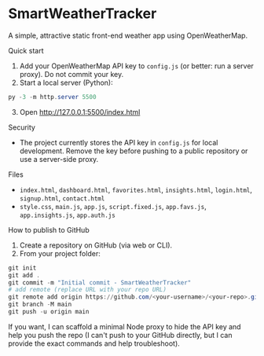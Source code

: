 # SmartWeatherTracker

A simple, attractive static front-end weather app using OpenWeatherMap.

Quick start

1. Add your OpenWeatherMap API key to `config.js` (or better: run a server proxy). Do not commit your key.
2. Start a local server (Python):

```powershell
py -3 -m http.server 5500
```

3. Open http://127.0.0.1:5500/index.html

Security

- The project currently stores the API key in `config.js` for local development. Remove the key before pushing to a public repository or use a server-side proxy.

Files

- `index.html`, `dashboard.html`, `favorites.html`, `insights.html`, `login.html`, `signup.html`, `contact.html`
- `style.css`, `main.js`, `app.js`, `script.fixed.js`, `app.favs.js`, `app.insights.js`, `app.auth.js`

How to publish to GitHub

1. Create a repository on GitHub (via web or CLI).
2. From your project folder:

```powershell
git init
git add .
git commit -m "Initial commit - SmartWeatherTracker"
# add remote (replace URL with your repo URL)
git remote add origin https://github.com/<your-username>/<your-repo>.git
git branch -M main
git push -u origin main
```

If you want, I can scaffold a minimal Node proxy to hide the API key and help you push the repo (I can't push to your GitHub directly, but I can provide the exact commands and help troubleshoot).